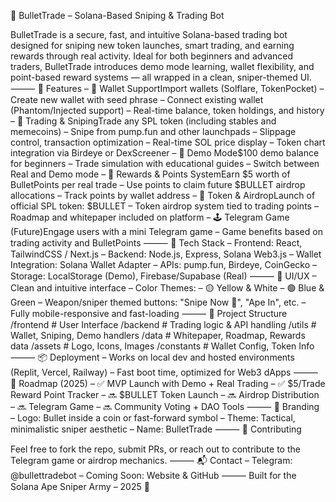 🔫 BulletTrade – Solana-Based Sniping & Trading Bot

BulletTrade is a secure, fast, and intuitive Solana-based trading bot designed for sniping new token launches, smart trading, and earning rewards through real activity. Ideal for both beginners and advanced traders, BulletTrade introduces demo mode learning, wallet flexibility, and point-based reward systems — all wrapped in a clean, sniper-themed UI.
⸻
🚀 Features
– 🔐 Wallet SupportImport wallets (Solflare, TokenPocket)
– Create new wallet with seed phrase
– Connect existing wallet (Phantom/Injected support)
– Real-time balance, token holdings, and history
– 🎯 Trading & SnipingTrade any SPL token (including stables and memecoins)
– Snipe from pump.fun and other launchpads
– Slippage control, transaction optimization
– Real-time SOL price display
– Token chart integration via Birdeye or DexScreener
– 🧪 Demo Mode$100 demo balance for beginners
– Trade simulation with educational guides
– Switch between Real and Demo mode
– 💸 Rewards & Points SystemEarn $5 worth of BulletPoints per real trade
– Use points to claim future $BULLET airdrop allocations
– Track points by wallet address
– 📜 Token & AirdropLaunch of official SPL token: $BULLET
– Token airdrop system tied to trading points
– Roadmap and whitepaper included on platform
– 🕹 Telegram Game (Future)Engage users with a mini Telegram game
– Game benefits based on trading activity and BulletPoints
⸻
🧱 Tech Stack
– Frontend: React, TailwindCSS / Next.js
– Backend: Node.js, Express, Solana Web3.js
– Wallet Integration: Solana Wallet Adapter
– APIs: pump.fun, Birdeye, CoinGecko
– Storage: LocalStorage (Demo), Firebase/Supabase (Real)
⸻
🎨 UI/UX
– Clean and intuitive interface
– Color Themes:
– 🟡 Yellow & White
– 🟢 Blue & Green
– Weapon/sniper themed buttons: "Snipe Now 🔫", "Ape In", etc.
– Fully mobile-responsive and fast-loading
⸻
📁 Project Structure
/frontend        # User Interface
/backend         # Trading logic & API handling
/utils           # Wallet, Sniping, Demo handlers
/data            # Whitepaper, Roadmap, Rewards data
/assets          # Logo, Icons, Images
/constants       # Wallet Config, Token Info
⸻
📦 Deployment
– Works on local dev and hosted environments (Replit, Vercel, Railway)
– Fast boot time, optimized for Web3 dApps
⸻
📅 Roadmap (2025)
– ✅ MVP Launch with Demo + Real Trading
– ✅ $5/Trade Reward Point Tracker
– 🔜 $BULLET Token Launch
– 🔜 Airdrop Distribution
– 🔜 Telegram Game
– 🔜 Community Voting + DAO Tools
⸻
🧠 Branding
– Logo: Bullet inside a coin or fast-forward symbol
– Theme: Tactical, minimalistic sniper aesthetic
– Name: BulletTrade
⸻
🙌 Contributing

Feel free to fork the repo, submit PRs, or reach out to contribute to the Telegram game or airdrop mechanics.
⸻
📬 Contact
– Telegram: @bullettradebot
– Coming Soon: Website & GitHub
⸻
Built for the Solana Ape Sniper Army – 2025 🔫